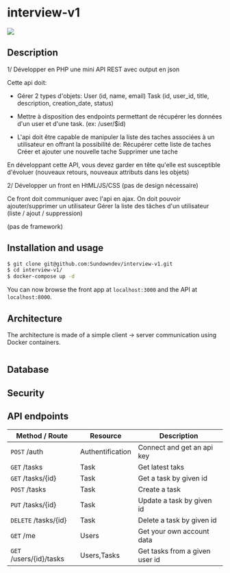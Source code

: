 # interview-v1

![](https://api.travis-ci.org/Sundowndev/interview-v1.svg)

## Description

1/ Développer en PHP une mini API REST avec output en json

Cette api doit:

 - Gérer 2 types d'objets:
    User (id, name, email)
    Task (id, user_id, title, description, creation_date, status)

 - Mettre à disposition des endpoints permettant de récupérer les données d'un user et d'une task. (ex: /user/$id)

 - L'api doit être capable de manipuler la liste des taches associées à un utilisateur en offrant la possibilité de:
    Récupérer cette liste de taches
    Créer et ajouter une nouvelle tache
    Supprimer une tache

En développant cette API, vous devez garder en tête qu'elle est susceptible d'évoluer (nouveaux retours, nouveaux attributs dans les objets)

2/ Développer un front en HtML/JS/CSS (pas de design nécessaire)

Ce front doit communiquer avec l'api en ajax.
On doit pouvoir ajouter/supprimer un utilisateur
Gérer la liste des tâches d'un utilisateur (liste / ajout / suppression)

(pas de framework)

## Installation and usage

```bash
$ git clone git@github.com:Sundowndev/interview-v1.git
$ cd interview-v1/
$ docker-compose up -d
```

You can now browse the front app at `localhost:3000` and the API at `localhost:8000`.

## Architecture

The architecture is made of a simple client -> server communication using Docker containers.

<p align="center">
 <img src="https://i.imgur.com/9EG2rso.png" alt="">
</p>

## Database

## Security

## API endpoints

| Method / Route        | Resource           | Description  |
| --------------------- | ------------------ | ------------ |
| `POST` /auth      | Authentification | Connect and get an api key |
| `GET` /tasks      | Task      |   Get latest taks |
| `GET` /tasks/{id} | Task      |    Get a task by given id |
| `POST` /tasks | Task      |    Create a task |
| `PUT` /tasks/{id} | Task      |    Update a task by given id |
| `DELETE` /tasks/{id} | Task      |    Delete a task by given id |
| `GET` /me | Users      |    Get your own account data |
| `GET` /users/{id}/tasks | Users,Tasks      |    Get tasks from a given user id |
